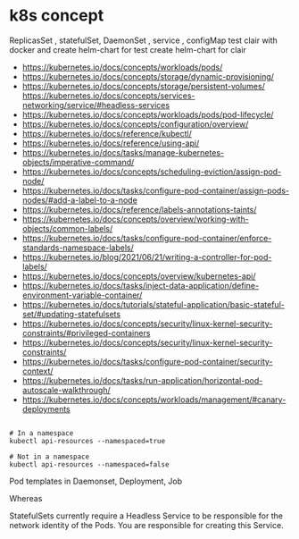 # k8s concept

ReplicasSet , statefulSet, DaemonSet , service , configMap
test clair with docker
and create helm-chart for test
create helm-chart for clair

* https://kubernetes.io/docs/concepts/workloads/pods/
* https://kubernetes.io/docs/concepts/storage/dynamic-provisioning/
* https://kubernetes.io/docs/concepts/storage/persistent-volumes/
https://kubernetes.io/docs/concepts/services-networking/service/#headless-services
* https://kubernetes.io/docs/concepts/workloads/pods/pod-lifecycle/
* https://kubernetes.io/docs/concepts/configuration/overview/
* https://kubernetes.io/docs/reference/kubectl/
* https://kubernetes.io/docs/reference/using-api/
* https://kubernetes.io/docs/tasks/manage-kubernetes-objects/imperative-command/
* https://kubernetes.io/docs/concepts/scheduling-eviction/assign-pod-node/
* https://kubernetes.io/docs/tasks/configure-pod-container/assign-pods-nodes/#add-a-label-to-a-node
* https://kubernetes.io/docs/reference/labels-annotations-taints/
* https://kubernetes.io/docs/concepts/overview/working-with-objects/common-labels/
* https://kubernetes.io/docs/tasks/configure-pod-container/enforce-standards-namespace-labels/
* https://kubernetes.io/blog/2021/06/21/writing-a-controller-for-pod-labels/
* https://kubernetes.io/docs/concepts/overview/kubernetes-api/
* https://kubernetes.io/docs/tasks/inject-data-application/define-environment-variable-container/
* https://kubernetes.io/docs/tutorials/stateful-application/basic-stateful-set/#updating-statefulsets
* https://kubernetes.io/docs/concepts/security/linux-kernel-security-constraints/#privileged-containers
* https://kubernetes.io/docs/concepts/security/linux-kernel-security-constraints/
* https://kubernetes.io/docs/tasks/configure-pod-container/security-context/
* https://kubernetes.io/docs/tasks/run-application/horizontal-pod-autoscale-walkthrough/
* https://kubernetes.io/docs/concepts/workloads/management/#canary-deployments




```

# In a namespace
kubectl api-resources --namespaced=true

# Not in a namespace
kubectl api-resources --namespaced=false
```

Pod templates in Daemonset, Deployment, Job

Whereas 

StatefulSets currently require a Headless Service to be responsible for the network identity of the Pods. You are responsible for creating this Service.